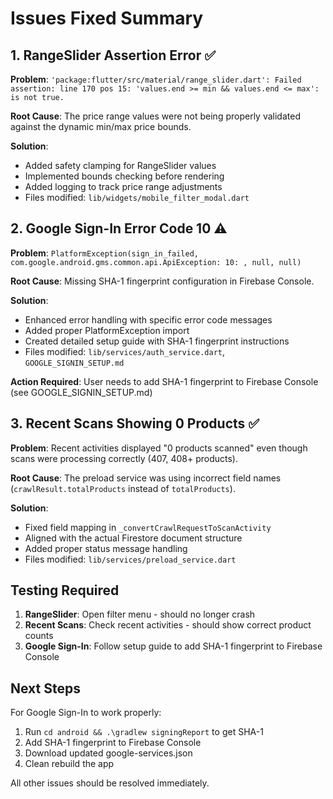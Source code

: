 # Issues Fixed Summary

## 1. RangeSlider Assertion Error ✅

**Problem**: `'package:flutter/src/material/range_slider.dart': Failed assertion: line 170 pos 15: 'values.end >= min && values.end <= max': is not true.`

**Root Cause**: The price range values were not being properly validated against the dynamic min/max price bounds.

**Solution**: 
- Added safety clamping for RangeSlider values
- Implemented bounds checking before rendering
- Added logging to track price range adjustments
- Files modified: `lib/widgets/mobile_filter_modal.dart`

## 2. Google Sign-In Error Code 10 ⚠️

**Problem**: `PlatformException(sign_in_failed, com.google.android.gms.common.api.ApiException: 10: , null, null)`

**Root Cause**: Missing SHA-1 fingerprint configuration in Firebase Console.

**Solution**: 
- Enhanced error handling with specific error code messages
- Added proper PlatformException import
- Created detailed setup guide with SHA-1 fingerprint instructions
- Files modified: `lib/services/auth_service.dart`, `GOOGLE_SIGNIN_SETUP.md`

**Action Required**: User needs to add SHA-1 fingerprint to Firebase Console (see GOOGLE_SIGNIN_SETUP.md)

## 3. Recent Scans Showing 0 Products ✅

**Problem**: Recent activities displayed "0 products scanned" even though scans were processing correctly (407, 408+ products).

**Root Cause**: The preload service was using incorrect field names (`crawlResult.totalProducts` instead of `totalProducts`).

**Solution**: 
- Fixed field mapping in `_convertCrawlRequestToScanActivity`
- Aligned with the actual Firestore document structure
- Added proper status message handling
- Files modified: `lib/services/preload_service.dart`

## Testing Required

1. **RangeSlider**: Open filter menu - should no longer crash
2. **Recent Scans**: Check recent activities - should show correct product counts
3. **Google Sign-In**: Follow setup guide to add SHA-1 fingerprint to Firebase Console

## Next Steps

For Google Sign-In to work properly:
1. Run `cd android && .\gradlew signingReport` to get SHA-1
2. Add SHA-1 fingerprint to Firebase Console
3. Download updated google-services.json
4. Clean rebuild the app

All other issues should be resolved immediately.
